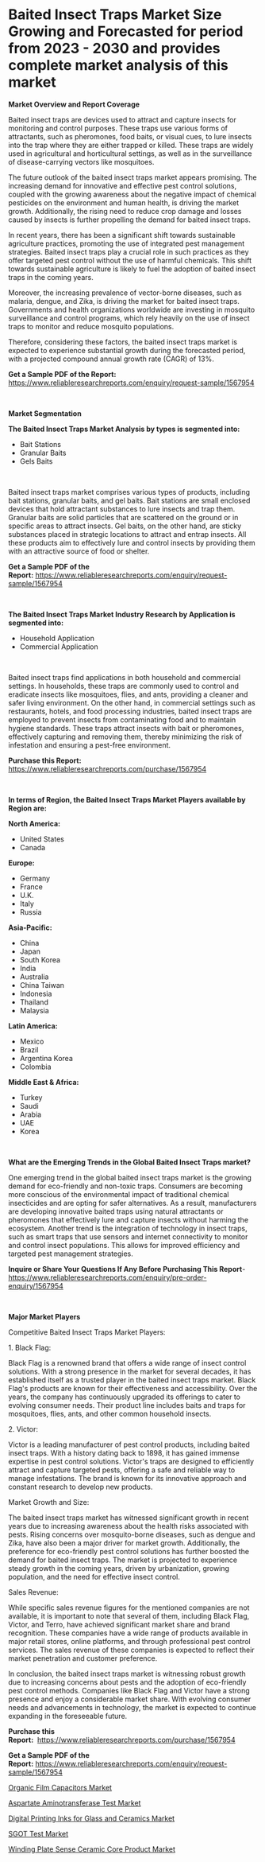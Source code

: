 <p><h1>Baited Insect Traps Market Size Growing and Forecasted for period from 2023 - 2030 and provides complete market analysis of this market</h1></p><p><strong>Market Overview and Report Coverage</strong></p>
<p><p>Baited insect traps are devices used to attract and capture insects for monitoring and control purposes. These traps use various forms of attractants, such as pheromones, food baits, or visual cues, to lure insects into the trap where they are either trapped or killed. These traps are widely used in agricultural and horticultural settings, as well as in the surveillance of disease-carrying vectors like mosquitoes.</p><p>The future outlook of the baited insect traps market appears promising. The increasing demand for innovative and effective pest control solutions, coupled with the growing awareness about the negative impact of chemical pesticides on the environment and human health, is driving the market growth. Additionally, the rising need to reduce crop damage and losses caused by insects is further propelling the demand for baited insect traps.</p><p>In recent years, there has been a significant shift towards sustainable agriculture practices, promoting the use of integrated pest management strategies. Baited insect traps play a crucial role in such practices as they offer targeted pest control without the use of harmful chemicals. This shift towards sustainable agriculture is likely to fuel the adoption of baited insect traps in the coming years.</p><p>Moreover, the increasing prevalence of vector-borne diseases, such as malaria, dengue, and Zika, is driving the market for baited insect traps. Governments and health organizations worldwide are investing in mosquito surveillance and control programs, which rely heavily on the use of insect traps to monitor and reduce mosquito populations.</p><p>Therefore, considering these factors, the baited insect traps market is expected to experience substantial growth during the forecasted period, with a projected compound annual growth rate (CAGR) of 13%.</p></p>
<p><strong>Get a Sample PDF of the Report:</strong> <a href="https://www.reliableresearchreports.com/enquiry/request-sample/1567954">https://www.reliableresearchreports.com/enquiry/request-sample/1567954</a></p>
<p>&nbsp;</p>
<p><strong>Market Segmentation</strong></p>
<p><strong>The Baited Insect Traps Market Analysis by types is segmented into:</strong></p>
<p><ul><li>Bait Stations</li><li>Granular Baits</li><li>Gels Baits</li></ul></p>
<p>&nbsp;</p>
<p><p>Baited insect traps market comprises various types of products, including bait stations, granular baits, and gel baits. Bait stations are small enclosed devices that hold attractant substances to lure insects and trap them. Granular baits are solid particles that are scattered on the ground or in specific areas to attract insects. Gel baits, on the other hand, are sticky substances placed in strategic locations to attract and entrap insects. All these products aim to effectively lure and control insects by providing them with an attractive source of food or shelter.</p></p>
<p><strong>Get a Sample PDF of the Report:</strong>&nbsp;<a href="https://www.reliableresearchreports.com/enquiry/request-sample/1567954">https://www.reliableresearchreports.com/enquiry/request-sample/1567954</a></p>
<p>&nbsp;</p>
<p><strong>The Baited Insect Traps Market Industry Research by Application is segmented into:</strong></p>
<p><ul><li>Household Application</li><li>Commercial Application</li></ul></p>
<p>&nbsp;</p>
<p><p>Baited insect traps find applications in both household and commercial settings. In households, these traps are commonly used to control and eradicate insects like mosquitoes, flies, and ants, providing a cleaner and safer living environment. On the other hand, in commercial settings such as restaurants, hotels, and food processing industries, baited insect traps are employed to prevent insects from contaminating food and to maintain hygiene standards. These traps attract insects with bait or pheromones, effectively capturing and removing them, thereby minimizing the risk of infestation and ensuring a pest-free environment.</p></p>
<p><strong>Purchase this Report:</strong>&nbsp; <a href="https://www.reliableresearchreports.com/purchase/1567954">https://www.reliableresearchreports.com/purchase/1567954</a></p>
<p>&nbsp;</p>
<p><strong>In terms of Region, the Baited Insect Traps Market Players available by Region are:</strong></p>
<p>
    <p> <strong> North America: </strong>
        <ul>
            <li>United States</li>
            <li>Canada</li>
        </ul>
        </p> 
    <p> <strong> Europe: </strong>
        <ul>
            <li>Germany</li>
            <li>France</li>
            <li>U.K.</li>
            <li>Italy</li>
            <li>Russia</li>
        </ul>
        </p> 
    <p> <strong> Asia-Pacific: </strong>
        <ul>
            <li>China</li>
            <li>Japan</li>
            <li>South Korea</li>
            <li>India</li>
            <li>Australia</li>
            <li>China Taiwan</li>
            <li>Indonesia</li>
            <li>Thailand</li>
            <li>Malaysia</li>
        </ul>
        </p> 
    <p> <strong> Latin America: </strong>
        <ul>
            <li>Mexico</li>
            <li>Brazil</li>
            <li>Argentina Korea</li>
            <li>Colombia</li>
        </ul>
        </p> 
    <p> <strong> Middle East & Africa: </strong>
        <ul>
            <li>Turkey</li>
            <li>Saudi</li>
            <li>Arabia</li>
            <li>UAE</li>
            <li>Korea</li>
        </ul>
    </p>
    </p>
<p>&nbsp;</p>
<p><strong>What are the Emerging Trends in the Global Baited Insect Traps market?</strong></p>
<p><p>One emerging trend in the global baited insect traps market is the growing demand for eco-friendly and non-toxic traps. Consumers are becoming more conscious of the environmental impact of traditional chemical insecticides and are opting for safer alternatives. As a result, manufacturers are developing innovative baited traps using natural attractants or pheromones that effectively lure and capture insects without harming the ecosystem. Another trend is the integration of technology in insect traps, such as smart traps that use sensors and internet connectivity to monitor and control insect populations. This allows for improved efficiency and targeted pest management strategies.</p></p>
<p><strong>Inquire or Share Your Questions If Any Before Purchasing This Report</strong>- <a href="https://www.reliableresearchreports.com/enquiry/pre-order-enquiry/1567954">https://www.reliableresearchreports.com/enquiry/pre-order-enquiry/1567954</a></p>
<p>&nbsp;</p>
<p><strong>Major Market Players</strong></p>
<p><p>Competitive Baited Insect Traps Market Players:</p><p>1. Black Flag:</p><p>Black Flag is a renowned brand that offers a wide range of insect control solutions. With a strong presence in the market for several decades, it has established itself as a trusted player in the baited insect traps market. Black Flag's products are known for their effectiveness and accessibility. Over the years, the company has continuously upgraded its offerings to cater to evolving consumer needs. Their product line includes baits and traps for mosquitoes, flies, ants, and other common household insects.</p><p>2. Victor:</p><p>Victor is a leading manufacturer of pest control products, including baited insect traps. With a history dating back to 1898, it has gained immense expertise in pest control solutions. Victor's traps are designed to efficiently attract and capture targeted pests, offering a safe and reliable way to manage infestations. The brand is known for its innovative approach and constant research to develop new products.</p><p>Market Growth and Size:</p><p>The baited insect traps market has witnessed significant growth in recent years due to increasing awareness about the health risks associated with pests. Rising concerns over mosquito-borne diseases, such as dengue and Zika, have also been a major driver for market growth. Additionally, the preference for eco-friendly pest control solutions has further boosted the demand for baited insect traps. The market is projected to experience steady growth in the coming years, driven by urbanization, growing population, and the need for effective insect control.</p><p>Sales Revenue:</p><p>While specific sales revenue figures for the mentioned companies are not available, it is important to note that several of them, including Black Flag, Victor, and Terro, have achieved significant market share and brand recognition. These companies have a wide range of products available in major retail stores, online platforms, and through professional pest control services. The sales revenue of these companies is expected to reflect their market penetration and customer preference.</p><p>In conclusion, the baited insect traps market is witnessing robust growth due to increasing concerns about pests and the adoption of eco-friendly pest control methods. Companies like Black Flag and Victor have a strong presence and enjoy a considerable market share. With evolving consumer needs and advancements in technology, the market is expected to continue expanding in the foreseeable future.</p></p>
<p><strong>Purchase this Report:</strong>&nbsp;&nbsp;<a href="https://www.reliableresearchreports.com/purchase/1567954">https://www.reliableresearchreports.com/purchase/1567954</a></p>
<p></p>
<p><strong>Get a Sample PDF of the Report:</strong>&nbsp;<a href="https://www.reliableresearchreports.com/enquiry/request-sample/1567954">https://www.reliableresearchreports.com/enquiry/request-sample/1567954</a></p>
<p><p><a href="https://www.linkedin.com/pulse/organic-film-capacitors-market-share-amp-new-trends-pgqoc/">Organic Film Capacitors Market</a></p><p><a href="https://medium.com/@clayreinger/aspartate-aminotransferase-test-market-size-growth-forecast-2023-2030-3498e0d0c4f0">Aspartate Aminotransferase Test Market</a></p><p><a href="https://www.linkedin.com/pulse/digital-printing-inks-glass-ceramics-market-research-hif3f/">Digital Printing Inks for Glass and Ceramics Market</a></p><p><a href="https://medium.com/@sylvanfahey/sgot-test-market-size-growth-forecast-2023-2030-f3d8ab4fabd5">SGOT Test Market</a></p><p><a href="https://www.linkedin.com/pulse/winding-plate-sense-ceramic-core-product-market-size-growth-jvqqc/">Winding Plate Sense Ceramic Core Product Market</a></p></p>
